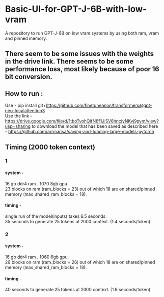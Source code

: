 # Basic-UI-for-GPT-J-6B-with-low-vram
A repository to run GPT-J-6B on low vram systems by using both ram, vram and pinned memory.<br>

## There seem to be some issues with the weights in the drive link. There seems to be some performance loss, most likely because of poor 16 bit conversion.

## How to run : 
Use - pip install git+https://github.com/finetuneanon/transformers@gpt-neo-localattention3 <br>
Use the link - https://drive.google.com/file/d/1tboTvohQifN6f1JiSV8hnciyNKvj9pvm/view?usp=sharing  to download the model that has been saved as described here - https://github.com/arrmansa/saving-and-loading-large-models-pytorch <br>

## Timing (2000 token context)
### 1
#### system - <br>
16 gb ddr4 ram . 1070 8gb gpu. <br> 
23 blocks on ram (ram_blocks = 23) out of which 18 are on shared/pinned memory (max_shared_ram_blocks = 18).<br>

#### timing - <br>
single run of the model(inputs) takes 6.5 seconds.<br>
35 seconds to generate 25 tokens at 2000 context. (1.4 seconds/token)<br>

### 2
#### system - <br>
16 gb ddr4 ram . 1060 6gb gpu. <br> 
26 blocks on ram (ram_blocks = 26) out of which 18 are on shared/pinned memory (max_shared_ram_blocks = 18).<br>

#### timing - <br>
40 seconds to generate 25 tokens at 2000 context. (1.6 seconds/token)<br>
